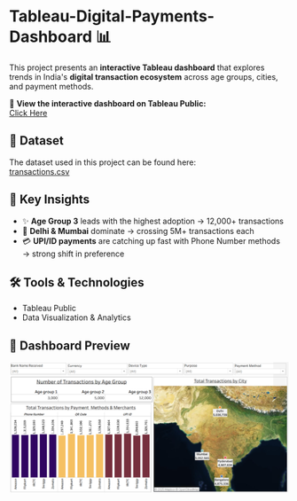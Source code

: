 # Tableau-Digital-Payments-Dashboard 📊

This project presents an **interactive Tableau dashboard** that explores trends in India's **digital transaction ecosystem** across age groups, cities, and payment methods.

🔗 **View the interactive dashboard on Tableau Public:**  
[Click Here](https://public.tableau.com/app/profile/priyanka.kachhap/viz/SalesInsights_17567093669800/Dashboard1?publish=yes)

## 📂 Dataset
The dataset used in this project can be found here:  
[transactions.csv](data/transactions.csv)

## 🔑 Key Insights
- ✨ **Age Group 3** leads with the highest adoption → 12,000+ transactions  
- 🌆 **Delhi & Mumbai** dominate → crossing 5M+ transactions each  
- 💳 **UPI/ID payments** are catching up fast with Phone Number methods → strong shift in preference  

## 🛠 Tools & Technologies
- Tableau Public  
- Data Visualization & Analytics  

## 📸 Dashboard Preview
![Dashboard Screenshot](Dashboard.png)
